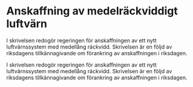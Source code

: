 # Anskaffning av medelräckviddigt luftvärn

I skrivelsen redogör regeringen för anskaffningen av ett nytt luftvärnssystem med medellång räckvidd. Skrivelsen är en följd av riksdagens tillkännagivande om förankring av anskaffningen i riksdagen.

I skrivelsen redogör regeringen för anskaffningen av ett nytt luftvärnssystem med medellång räckvidd. Skrivelsen är en följd av riksdagens tillkännagivande om förankring av anskaffningen i riksdagen.
